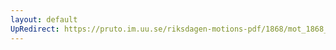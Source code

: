 ```yaml
---
layout: default
UpRedirect: https://pruto.im.uu.se/riksdagen-motions-pdf/1868/mot_1868__fk__36/mot_1868__fk__36-001.pdf
---
```

